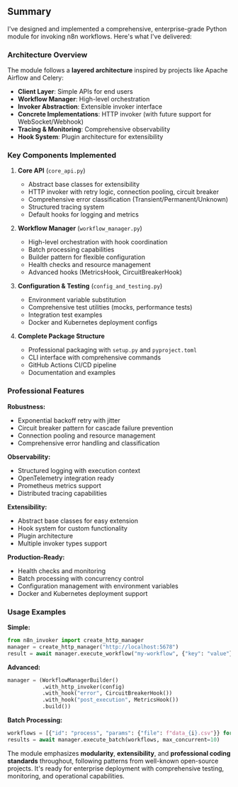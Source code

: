 ## Summary

I've designed and implemented a comprehensive, enterprise-grade Python module for invoking n8n workflows. Here's what I've delivered:

### **Architecture Overview**
The module follows a **layered architecture** inspired by projects like Apache Airflow and Celery:
- **Client Layer**: Simple APIs for end users
- **Workflow Manager**: High-level orchestration
- **Invoker Abstraction**: Extensible invoker interface
- **Concrete Implementations**: HTTP invoker (with future support for WebSocket/Webhook)
- **Tracing & Monitoring**: Comprehensive observability
- **Hook System**: Plugin architecture for extensibility

### **Key Components Implemented**

1. **Core API** (`core_api.py`)
   - Abstract base classes for extensibility
   - HTTP invoker with retry logic, connection pooling, circuit breaker
   - Comprehensive error classification (Transient/Permanent/Unknown)
   - Structured tracing system
   - Default hooks for logging and metrics

2. **Workflow Manager** (`workflow_manager.py`)
   - High-level orchestration with hook coordination
   - Batch processing capabilities
   - Builder pattern for flexible configuration
   - Health checks and resource management
   - Advanced hooks (MetricsHook, CircuitBreakerHook)

3. **Configuration & Testing** (`config_and_testing.py`)
   - Environment variable substitution
   - Comprehensive test utilities (mocks, performance tests)
   - Integration test examples
   - Docker and Kubernetes deployment configs

4. **Complete Package Structure**
   - Professional packaging with `setup.py` and `pyproject.toml`
   - CLI interface with comprehensive commands
   - GitHub Actions CI/CD pipeline
   - Documentation and examples

### **Professional Features**

**Robustness:**
- Exponential backoff retry with jitter
- Circuit breaker pattern for cascade failure prevention
- Connection pooling and resource management
- Comprehensive error handling and classification

**Observability:**
- Structured logging with execution context
- OpenTelemetry integration ready
- Prometheus metrics support
- Distributed tracing capabilities

**Extensibility:**
- Abstract base classes for easy extension
- Hook system for custom functionality
- Plugin architecture
- Multiple invoker types support

**Production-Ready:**
- Health checks and monitoring
- Batch processing with concurrency control
- Configuration management with environment variables
- Docker and Kubernetes deployment support

### **Usage Examples**

**Simple:**
```python
from n8n_invoker import create_http_manager
manager = create_http_manager("http://localhost:5678")
result = await manager.execute_workflow("my-workflow", {"key": "value"})
```

**Advanced:**
```python
manager = (WorkflowManagerBuilder()
           .with_http_invoker(config)
           .with_hook("error", CircuitBreakerHook())
           .with_hook("post_execution", MetricsHook())
           .build())
```

**Batch Processing:**
```python
workflows = [{"id": "process", "params": {"file": f"data_{i}.csv"}} for i in range(100)]
results = await manager.execute_batch(workflows, max_concurrent=10)
```

The module emphasizes **modularity**, **extensibility**, and **professional coding standards** throughout, following patterns from well-known open-source projects. It's ready for enterprise deployment with comprehensive testing, monitoring, and operational capabilities.